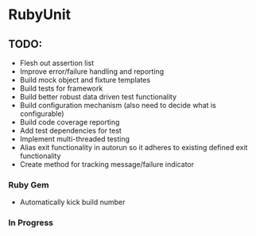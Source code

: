 RubyUnit
========

## TODO:

* Flesh out assertion list
* Improve error/failure handling and reporting
* Build mock object and fixture templates
* Build tests for framework
* Build better robust data driven test functionality
* Build configuration mechanism (also need to decide what is configurable)
* Build code coverage reporting
* Add test dependencies for test
* Implement multi-threaded testing
* Alias exit functionality in autorun so it adheres to existing defined exit functionality
* Create method for tracking message/failure indicator

### Ruby Gem
* Automatically kick build number

### In Progress
